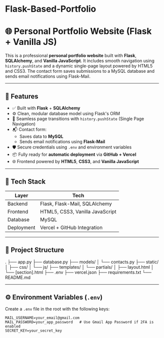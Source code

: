 # Flask-Based-Portfolio

# 🌐 Personal Portfolio Website (Flask + Vanilla JS)

This is a professional **personal portfolio website** built with **Flask**, **SQLAlchemy**, and **Vanilla JavaScript**. It includes smooth navigation using `history.pushState` and a dynamic single-page layout powered by HTML5 and CSS3. The contact form saves submissions to a MySQL database and sends email notifications using Flask-Mail.

---

## 🚀 Features

- ✅ Built with **Flask** + **SQLAlchemy**
- ⚙️ Clean, modular database model using Flask's ORM
- 🧠 Seamless page transitions with `history.pushState` (Single Page Navigation)
- 📬 Contact form:
  - Saves data to **MySQL**
  - Sends email notifications using **Flask-Mail**
- 🛡️ Secure credentials using `.env` and environment variables
- 📦 Fully ready for **automatic deployment** via **GitHub + Vercel**
- 🌐 Frontend powered by **HTML5**, **CSS3**, and **Vanilla JavaScript**

---

## 🧾 Tech Stack

| Layer       | Tech                            |
|-------------|---------------------------------|
| Backend     | Flask, Flask-Mail, SQLAlchemy   |
| Frontend    | HTML5, CSS3, Vanilla JavaScript |
| Database    | MySQL                           |
| Deployment  | Vercel + GitHub Integration     |

---

## 📁 Project Structure
. ├── app.py ├── database.py ├── models/ │ └── contacts.py ├── static/ │ ├── css/ │ └── js/ ├── templates/ │ └── partials/ │ ├── layout.html │ └── [section].html ├── .env ├── vercel.json ├── requirements.txt └── README.md


---

## ⚙️ Environment Variables (`.env`)

Create a `.env` file in the root with the following keys:

```env
MAIL_USERNAME=your_email@gmail.com
MAIL_PASSWORD=your_app_password   # Use Gmail App Password if 2FA is enabled
SECRET_KEY=your_secret_key

